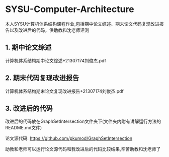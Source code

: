 # SYSU-Computer-Architecture
本人SYSU计算机体系结构课程作业,包括期中论文综述、期末论文代码复现改进报告以及改进后的代码，供助教和沈老师评测
## 1. 期中论文综述
计算机体系结构期中论文综述+21307174刘俊杰.pdf
## 2. 期末代码复现改进报告
计算机体系结构期末论文复现改进报告+21307174刘俊杰.pdf
## 3. 改进后的代码

改进后的代码放在GraphSetIntersection文件夹下(文件夹内附有讲解运行方法的README.md文件)

论文源代码:  https://github.com/pkumod/GraphSetIntersection

助教和老师可以运行论文源代码和我改进后的代码比较结果,辛苦助教和沈老师了
